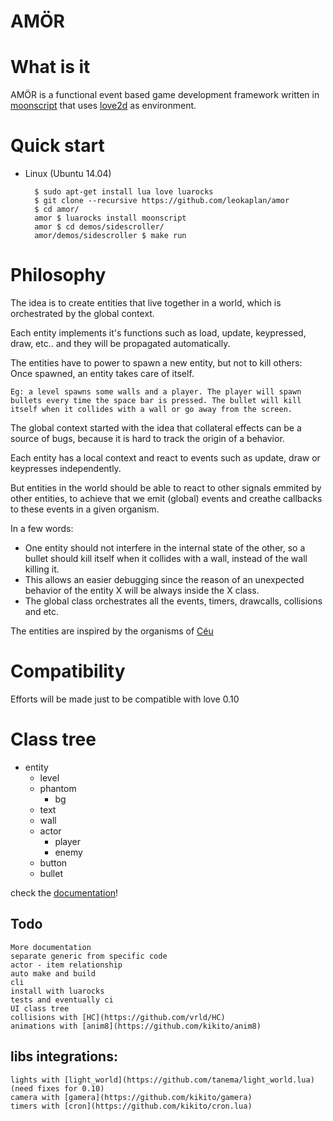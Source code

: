 AMÖR
===


# What is it

AMÖR is a functional event based game development framework written in [moonscript](http://moonscript.org/) that uses [love2d](http://love2d.org/) as environment. 

# Quick start

* Linux (Ubuntu 14.04)

        $ sudo apt-get install lua love luarocks
        $ git clone --recursive https://github.com/leokaplan/amor 
        $ cd amor/
        amor $ luarocks install moonscript
        amor $ cd demos/sidescroller/
        amor/demos/sidescroller $ make run


# Philosophy

The idea is to create entities that live together in a world, which is orchestrated by the global context.

Each entity implements it's functions such as load, update, keypressed, draw, etc.. and they will be propagated automatically.

The entities have to power to spawn a new entity, but not to kill others: Once spawned, an entity takes care of itself. 

    Eg: a level spawns some walls and a player. The player will spawn bullets every time the space bar is pressed. The bullet will kill itself when it collides with a wall or go away from the screen.

The global context started with the idea that collateral effects can be a source of bugs, because it is hard to track the origin of a behavior. 

Each entity has a local context and react to events such as update, draw or keypresses independently. 

But entities in the world should be able to react to other signals emmited by other entities, to achieve that we emit (global) events and creathe callbacks to these events in a given organism.


In a few words:

* One entity should not interfere in the internal state of the other, so a bullet should kill itself when it collides with a wall, instead of the wall killing it.
* This allows an easier debugging since the reason of an unexpected behavior of the entity X will be always inside the X class.
* The global class orchestrates all the events, timers, drawcalls, collisions and etc.

The entities are inspired by the organisms of [Céu](http://www.ceu-lang.org/)

# Compatibility

Efforts will be made just to be compatible with love 0.10

# Class tree
* entity
  * level
  * phantom
    * bg 
  * text
  * wall
  * actor
    * player
    * enemy
  * button
  * bullet

check the [documentation]()!

## Todo
   
    More documentation
    separate generic from specific code
    actor - item relationship
    auto make and build
    cli 
    install with luarocks
    tests and eventually ci
    UI class tree
    collisions with [HC](https://github.com/vrld/HC)
    animations with [anim8](https://github.com/kikito/anim8)
    
## libs integrations:    
     
    lights with [light_world](https://github.com/tanema/light_world.lua) (need fixes for 0.10)
    camera with [gamera](https://github.com/kikito/gamera)
    timers with [cron](https://github.com/kikito/cron.lua)


